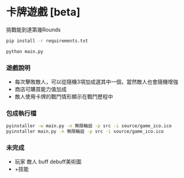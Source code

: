 # 卡牌遊戲 [beta]

挑戰能到達第幾Rounds

```bash
pip install -r requirements.txt

python main.py
```

### 遊戲說明
* 每次擊敗敵人，可以從隨機3項加成選其中一個，當然敵人也會隨機增強
* 商店可購買能力值加成
* 敵人使用卡牌的戰鬥情形顯示在戰鬥歷程中

### 包成執行檔
```bash
pyinstaller -w main.py -n 無限輪迴 -p src -i source/game_ico.ico
pyinstaller main.py -n 無限輪迴 -p src -i source/game_ico.ico
```

### 未完成
* 玩家 敵人 buff debuff美術圖
* +技能

